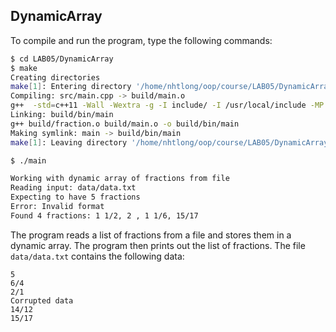 ## DynamicArray 

To compile and run the program, type the following commands:

```bash
$ cd LAB05/DynamicArray
$ make 
Creating directories
make[1]: Entering directory '/home/nhtlong/oop/course/LAB05/DynamicArray'
Compiling: src/main.cpp -> build/main.o
g++  -std=c++11 -Wall -Wextra -g -I include/ -I /usr/local/include -MP -MMD -c src/main.cpp -o build/main.o
Linking: build/bin/main
g++ build/fraction.o build/main.o -o build/bin/main 
Making symlink: main -> build/bin/main
make[1]: Leaving directory '/home/nhtlong/oop/course/LAB05/DynamicArray'

$ ./main

Working with dynamic array of fractions from file
Reading input: data/data.txt
Expecting to have 5 fractions
Error: Invalid format
Found 4 fractions: 1 1/2, 2 , 1 1/6, 15/17
```

The program reads a list of fractions from a file and stores them in a dynamic array. The program then prints out the list of fractions. The file `data/data.txt` contains the following data:

```text
5
6/4
2/1
Corrupted data
14/12
15/17
```